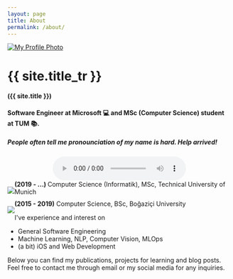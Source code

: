 ```yaml
---
layout: page
title: About
permalink: /about/
---
```


<div class="center">
    <a href="{{ site.baseurl }}/" title="link to home of {{ site.title }}">
        <img src="{{ site.baseurl }}/assets/images/profile.jpeg" class="user-image center" alt="My Profile Photo">
    </a>

</div>

<h1 class="center"> {{ site.title_tr }}</h1>
<h4 class="center">({{ site.title }})</h4>
<h4 class="center"> <p> Software Engineer at  <b>Microsoft</b>  💻 and MSc (Computer Science) student at <b>TUM</b> 📚. </p></h4>

<h5 class="center"> People often tell me pronounciation of my name is hard. Help arrived! </h5>
<audio style="margin: 0 auto; display: block;" controls>
    <source src="/assets/name.mp3" type="audio/mpeg">
    Your browser does not support the audio element.
</audio>


<div class="center">
    <p style="float: left;"><img src="{{ site.baseurl }}/assets/images/tum-logo.png"
            style="height:auto; max-width:100px; max-height:100px"></p>
    <p style="margin: auto"><b>(2019 - ...) </b> Computer Science (Informatik), MSc, Technical University of Munich</p>
</div>
<div class="center" style="clear: left;">
    <p style="float: left;"><img src="{{ site.baseurl }}/assets/images/boun.png" style="height:auto; max-width:100px;"></p>
    <p style="margin: auto"><b>(2015 - 2019)</b> Computer Science, BSc, Boğaziçi University</p>
</div>


I've experience and interest on
* General Software Engineering
* Machine Learning, NLP, Computer Vision, MLOps
* (a bit) iOS and Web Development

Below you can find my publications, projects for learning and blog posts. Feel free to contact me through email or my social media for any inquiries.

